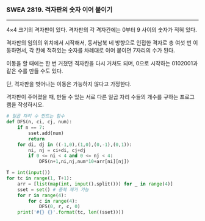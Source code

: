 ### SWEA 2819. 격자판의 숫자 이어 붙이기

---

4×4 크기의 격자판이 있다. 격자판의 각 격자칸에는 0부터 9 사이의 숫자가 적혀 있다.

격자판의 임의의 위치에서 시작해서, 동서남북 네 방향으로 인접한 격자로 총 여섯 번 이동하면서, 각 칸에 적혀있는 숫자를 차례대로 이어 붙이면 7자리의 수가 된다.

이동을 할 때에는 한 번 거쳤던 격자칸을 다시 거쳐도 되며, 0으로 시작하는 0102001과 같은 수를 만들 수도 있다.

단, 격자판을 벗어나는 이동은 가능하지 않다고 가정한다.

격자판이 주어졌을 때, 만들 수 있는 서로 다른 일곱 자리 수들의 개수를 구하는 프로그램을 작성하시오.

```python
# 일곱 자리 수 만드는 함수
def DFS(n, ci, cj, num):
    if n == 7:
        sset.add(num)
        return
    for di, dj in ((-1,0),(1,0),(0,-1),(0,1)):
        ni, nj = ci+di, cj+dj
        if 0 <= ni < 4 and 0 <= nj < 4:
            DFS(n+1,ni,nj,num*10+arr[ni][nj])

T = int(input())
for tc in range(1, T+1):
    arr = [list(map(int, input().split())) for _ in range(4)]
    sset = set() # 중복 제거 가능
    for r in range(4):
        for c in range(4):
            DFS(0, r, c, 0)
    print('#{} {}'.format(tc, len((sset))))

```

